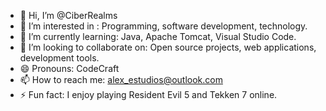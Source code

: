 - 👋 Hi, I’m @CiberRealms
- 👀 I’m interested in : Programming, software development, technology.
- 🌱 I’m currently learning: Java, Apache Tomcat, Visual Studio Code.
- 💞️ I’m looking to collaborate on: Open source projects, web applications, development tools.
- 😄 Pronouns: CodeCraft
- 📫 How to reach me: alex_estudios@outlook.com
- ⚡ Fun fact: I enjoy playing Resident Evil 5 and Tekken 7 online.

<!---
CiberRealms/CiberRealms is a ✨ special ✨ repository because its `README.md` (this file) appears on your GitHub profile.
You can click the Preview link to take a look at your changes.
--->
